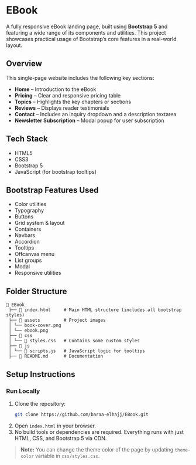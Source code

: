 # EBook

A fully responsive eBook landing page, built using **Bootstrap 5** and featuring a wide range of its components and utilities. This project showcases practical usage of Bootstrap’s core features in a real-world layout.

## Overview

This single-page website includes the following key sections:

- **Home** – Introduction to the eBook
- **Pricing** – Clear and responsive pricing table
- **Topics** – Highlights the key chapters or sections
- **Reviews** – Displays reader testimonials
- **Contact** – Includes an inquiry dropdown and a description textarea
- **Newsletter Subscription** – Modal popup for user subscription

## Tech Stack

- HTML5  
- CSS3  
- Bootstrap 5  
- JavaScript (for bootstrap tooltips)

## Bootstrap Features Used

- Color utilities
- Typography
- Buttons
- Grid system & layout
- Containers
- Navbars
- Accordion
- Tooltips
- Offcanvas menu
- List groups
- Modal
- Responsive utilities

## Folder Structure

```
📂 EBook
 ├── 📄 index.html     # Main HTML structure (includes all bootstrap styles)
 ├── 📂 assets         # Project images
 │ └── book-cover.png
 │ └── ebook.png
 ├── 📂 css     
 │ └── 📄 styles.css   # Contains some custom styles
 ├── 📂 js      
 │ └── 📄 scripts.js   # JavaScript logic for tooltips
 ├── 📄 README.md      # Documentation
 ```

 ## Setup Instructions

### Run Locally

1. Clone the repository:
   ```bash
   git clone https://github.com/baraa-elhajj/EBook.git
   ```
2. Open `index.html` in your browser.
3. No build tools or dependencies are required. Everything runs with just HTML, CSS, and Bootstrap 5 via CDN. 

> **Note:** You can change the theme color of the page by updating `theme-color` variable in `css/styles.css`.